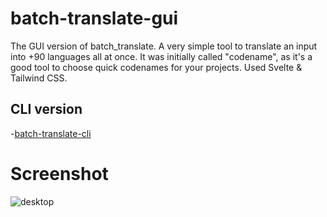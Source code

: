 # batch-translate-gui
The GUI version of batch_translate. A very simple tool to translate an input into +90 languages all at once.
It was initially called "codename", as it's a good tool to choose quick codenames for your projects.
Used Svelte & Tailwind CSS.

## CLI version
-[batch-translate-cli](https://github.com/Yazidn/batch-translate-cli)

# Screenshot
![desktop](https://i.imgur.com/bAWK3s4.png)
